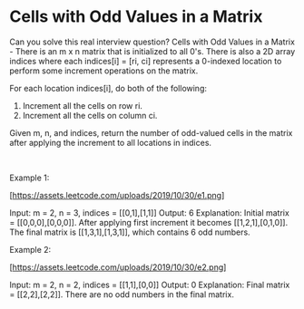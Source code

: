 # Cells with Odd Values in a Matrix

Can you solve this real interview question? Cells with Odd Values in a Matrix - There is an m x n matrix that is initialized to all 0's. There is also a 2D array indices where each indices[i] = [ri, ci] represents a 0-indexed location to perform some increment operations on the matrix.

For each location indices[i], do both of the following:

 1. Increment all the cells on row ri.
 2. Increment all the cells on column ci.

Given m, n, and indices, return the number of odd-valued cells in the matrix after applying the increment to all locations in indices.

 

Example 1:

[https://assets.leetcode.com/uploads/2019/10/30/e1.png]


Input: m = 2, n = 3, indices = [[0,1],[1,1]]
Output: 6
Explanation: Initial matrix = [[0,0,0],[0,0,0]].
After applying first increment it becomes [[1,2,1],[0,1,0]].
The final matrix is [[1,3,1],[1,3,1]], which contains 6 odd numbers.


Example 2:

[https://assets.leetcode.com/uploads/2019/10/30/e2.png]


Input: m = 2, n = 2, indices = [[1,1],[0,0]]
Output: 0
Explanation: Final matrix = [[2,2],[2,2]]. There are no odd numbers in the final matrix.